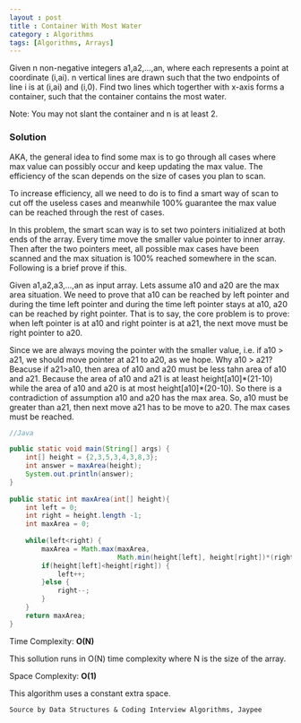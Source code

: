 ```yaml
---
layout : post
title : Container With Most Water
category : Algorithms
tags: [Algorithms, Arrays]
---
```


Given n non-negative integers a1,a2,...,an, where each represents a point at coordinate (i,ai). n vertical lines are drawn such that the two endpoints of line i is at (i,ai) and (i,0). Find two lines which togerther with x-axis forms a container, such that the container contains the most water.

Note: You may not slant the container and n is at least 2.



### Solution

AKA, the general idea to find some max is to go through all cases where max value can possibly occur and keep updating the max value. The efficiency of the scan depends on the size of cases you plan to scan.

To increase efficiency, all we need to do is to find a smart way of scan to cut off the useless cases and meanwhile 100% guarantee the max value can be reached through the rest of cases.

In this problem, the smart scan way is to set two pointers initialized at both ends of the array. Every time move the smaller value pointer to inner array. Then after the two pointers meet, all possible max cases have been scanned and the max situation is 100% reached somewhere in the scan. Following is a brief prove if this.

Given a1,a2,a3,...,an as input array. Lets assume a10 and a20 are the max area situation. We need to prove that a10 can be reached by left pointer and during the time left pointer and during the time left pointer stays at a10, a20 can be reached by right pointer. That is to say, the core problem is to prove: when left pointer is at a10 and right pointer is at a21, the next move must be right pointer to a20.

Since we are always moving the pointer with the smaller value, i.e. if a10 > a21, we should move pointer at a21 to a20, as we hope. Why a10 > a21? Beacuse if a21>a10, then area of a10 and a20 must be less tahn area of a10 and a21. Because the area of a10 and a21 is at least height[a10]\*(21-10) while the area of a10 and a20 is at most height[a10]\*(20-10). So there is a contradiction of assumption a10 and a20 has the max area. So, a10 must be greater than a21, then next move a21 has to be move to a20. The max cases must be reached.

```java
//Java

public static void main(String[] args) {
	int[] height = {2,3,5,3,4,3,8,3};
	int answer = maxArea(height);	
	System.out.println(answer);
}
	
public static int maxArea(int[] height){	
	int left = 0;
	int right = height.length -1;
	int maxArea = 0;
			
	while(left<right) {
		maxArea = Math.max(maxArea,
                           Math.min(height[left], height[right])*(right-left));
		if(height[left]<height[right]) {
			left++;
		}else {
			right--;
		}
	}
	return maxArea;
}	
```



Time Complexity: **O(N)**

This sollution runs in O(N) time complexity where N is the size of the array.



Space Complexity: **O(1)**

This algorithm uses a constant extra space.



```markdown
Source by Data Structures & Coding Interview Algorithms, Jaypee
```